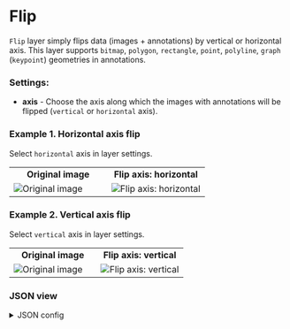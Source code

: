 # Flip

`Flip` layer simply flips data (images + annotations) by vertical or horizontal axis. This layer supports `bitmap`, `polygon`, `rectangle`, `point`, `polyline`, `graph` (`keypoint`) geometries in annotations.

### Settings:

- **axis** - Choose the axis along which the images with annotations will be flipped (`vertical` or `horizontal` axis).

### Example 1. Horizontal axis flip

Select `horizontal` axis in layer settings.

<table>
<tr>
<td style="text-align:center; width:50%"><strong>Original image</strong></td>
<td style="text-align:center; width:50%"><strong>Flip axis: horizontal</strong></td>
</tr>
<tr>
<td> <img src="https://github.com/supervisely-ecosystem/dtl-v2/assets/79905215/febfdbd2-58f2-4e3a-a3e9-57da99f13ec9" alt="Original image" /> </td>
<td> <img src="https://github.com/supervisely-ecosystem/dtl-v2/assets/79905215/06709e30-2a14-4349-b6cd-67adc7dfc4a8" alt="Flip axis: horizontal" /> </td>
</tr>
</table>

### Example 2. Vertical axis flip

Select `vertical` axis in layer settings.

<table>
<tr>
<td style="text-align:center; width:50%"><strong>Original image</strong></td>
<td style="text-align:center; width:50%"><strong>Flip axis: vertical</strong></td>
</tr>
<tr>
<td> <img src="https://github.com/supervisely-ecosystem/dtl-v2/assets/79905215/49761074-0bf1-44e3-81e8-30445afe8e9e" alt="Original image" /> </td>
<td> <img src="https://github.com/supervisely-ecosystem/dtl-v2/assets/79905215/61001cff-71b2-4c12-9193-ddd551ea9ecc" alt="Flip axis: vertical" /> </td>
</tr>
</table>

### JSON view

<details>
  <summary>JSON config</summary>
<pre>
{
  "action": "flip",
  "src": ["$data1"],
  "dst": "$data2",
  "settings": {
    "axis": "vertical"
  }
}
</pre>
</details>
